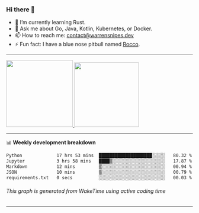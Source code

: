 ### Hi there 👋

- 🌱 I’m currently learning Rust.
- 💬 Ask me about Go, Java, Kotlin, Kubernetes, or Docker.
- 📫 How to reach me: contact@warrensnipes.dev
- ⚡ Fun fact: I have a blue nose pitbull named [Rocco](https://i.imgur.com/iLsSCKu.jpg).

-------


<a href="https://github.com/LockedThread/LockedThread">
  <img height="180em" src="https://github-readme-stats.vercel.app/api?username=LockedThread&theme=transparent&bg_color=00000000&show_icons=true&count_private=true" />
  <img height="174em" src="https://github-readme-stats.vercel.app/api/top-langs?username=LockedThread&theme=transparent&layout=compact&hide_progress=true&bg_color=00000000" />
  </a>

-------

📊 **Weekly development breakdown**
<!--START_SECTION:waka-->

```txt
Python             17 hrs 53 mins  ████████████████████░░░░░   80.32 %
Jupyter            3 hrs 58 mins   ████▒░░░░░░░░░░░░░░░░░░░░   17.87 %
Markdown           12 mins         ▒░░░░░░░░░░░░░░░░░░░░░░░░   00.94 %
JSON               10 mins         ▒░░░░░░░░░░░░░░░░░░░░░░░░   00.79 %
requirements.txt   0 secs          ░░░░░░░░░░░░░░░░░░░░░░░░░   00.03 %
```

<!--END_SECTION:waka-->
###### *This graph is generated from WakeTime using active coding time*
-------

